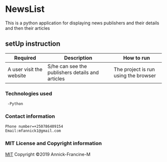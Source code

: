 # NewsList
  This is a python application for displaying news publishers and their details and then their articles

  ## setUp instruction

   | Required                                  | Description                                                       | How to run                            |
|-------------------------------------------|-------------------------------------------------------------------|---------------------------------------|
| A user visit the website             | S/he can see the publishers details and articles                                   | The project is run using the browser |
                 

   ### Technologies used

     -Python


   ### Contact information
    
    Phone number=+250786409154
    Email:mfannick1@gmail.com

   ### MIT License and Copyright information
   
  [MIT](https://choosealicense.com/licenses/mit/)
  Copyright &copy;2019 Annick-Francine-M